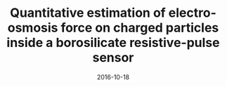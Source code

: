 ---
title: "Quantitative estimation of electro-osmosis force on charged particles inside a borosilicate resistive-pulse sensor"
collection: publications
permalink: /publication/4 2016-IEEE-math
date: 2016-10-18
venue: 'IEEE'
paperurl: '/files/pdf/research/paper4.pdf'
link: 'https://ieeexplore.ieee.org/abstract/document/7591660'
citation: 'Ghobadi, M., Zhang, Y., Rana, A., Esfahani, E.T. and Esfandiari, L., 2016, August. In 2016 38th Annual International Conference of the IEEE Engineering in Medicine and Biology Society (EMBC) (pp. 4228-4231). IEEE.'
---